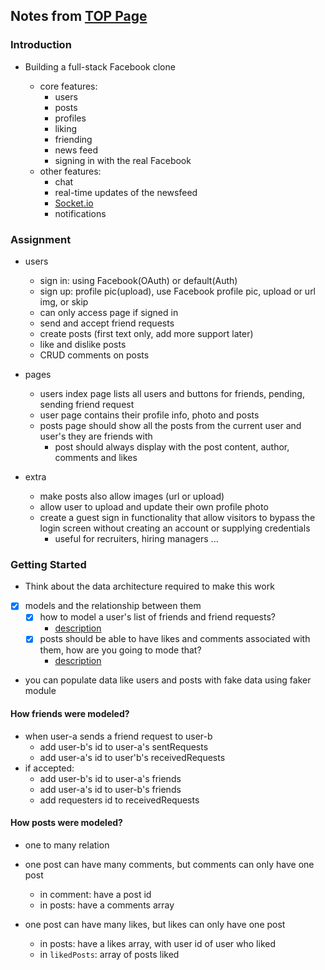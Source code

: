 ## Notes from [TOP Page](https://www.theodinproject.com/lessons/nodejs-odin-book)

### Introduction

- Building a full-stack Facebook clone

  - core features:
    - users
    - posts
    - profiles
    - liking
    - friending
    - news feed
    - signing in with the real Facebook
  - other features:
    - chat
    - real-time updates of the newsfeed
    - [Socket.io](https://socket.io)
    - notifications

### Assignment

- users

  - sign in: using Facebook(OAuth) or default(Auth)
  - sign up: profile pic(upload), use Facebook profile pic, upload or url img, or skip
  - can only access page if signed in
  - send and accept friend requests
  - create posts (first text only, add more support later)
  - like and dislike posts
  - CRUD comments on posts

- pages

  - users index page lists all users and buttons for friends, pending, sending friend request
  - user page contains their profile info, photo and posts
  - posts page should show all the posts from the current user and user's they are friends with
    - post should always display with the post content, author, comments and likes

- extra

  - make posts also allow images (url or upload)
  - allow user to upload and update their own profile photo
  - create a guest sign in functionality that allow visitors to bypass the login screen without creating an account or supplying credentials
    - useful for recruiters, hiring managers ...

### Getting Started

- Think about the data architecture required to make this work
- [x] models and the relationship between them
  - [x] how to model a user's list of friends and friend requests?
    - [description](#how-friends-were-modeled)
  - [x] posts should be able to have likes and comments associated with them, how are you going to mode that?
    - [description](#how-posts-were-modeled)
- you can populate data like users and posts with fake data using faker module

#### How friends were modeled?

- when user-a sends a friend request to user-b
  - add user-b's id to user-a's sentRequests
  - add user-a's id to user'b's receivedRequests
- if accepted:
  - add user-b's id to user-a's friends
  - add user-a's id to user-b's friends
  - add requesters id to receivedRequests

#### How posts were modeled?

- one to many relation

- one post can have many comments, but comments can only have one post
  - in comment: have a post id
  - in posts: have a comments array
- one post can have many likes, but likes can only have one post
  - in posts: have a likes array, with user id of user who liked
  - in `likedPosts`: array of posts liked
